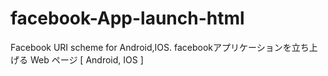 # facebook-App-launch-html
Facebook URI scheme for Android,IOS. facebookアプリケーションを立ち上げる Web ページ [ Android, IOS ]
